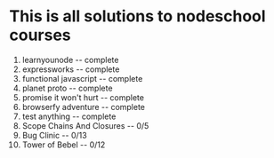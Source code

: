 # This is all solutions to nodeschool courses

1. learnyounode -- complete
2. expressworks -- complete
3. functional javascript -- complete
4. planet proto -- complete
5. promise it won't hurt -- complete
6. browserfy adventure -- complete
7. test anything  -- complete
8. Scope Chains And Closures -- 0/5
9. Bug Clinic -- 0/13
10. Tower of Bebel -- 0/12
